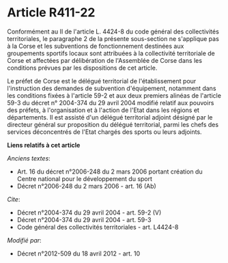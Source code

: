 # Article R411-22

Conformément au II de l'article L. 4424-8 du code général des collectivités territoriales, le paragraphe 2 de la présente
sous-section ne s'applique pas à la Corse et les subventions de fonctionnement destinées aux groupements sportifs locaux sont
attribuées à la collectivité territoriale de Corse et affectées par délibération de l'Assemblée de Corse dans les conditions
prévues par les dispositions de cet article. 

Le préfet de Corse est le délégué territorial de l'établissement pour l'instruction des demandes de subvention d'équipement,
notamment dans les conditions fixées à l'article 59-2 et aux deux premiers alinéas de l'article 59-3 du décret n° 2004-374 du
29 avril 2004 modifié relatif aux pouvoirs des préfets, à l'organisation et à l'action de l'Etat dans les régions et
départements. Il est assisté d'un délégué territorial adjoint désigné par le directeur général sur proposition du délégué
territorial, parmi les chefs des services déconcentrés de l'Etat chargés des sports ou leurs adjoints.

**Liens relatifs à cet article**

_Anciens textes_:

  - Art. 16 du décret n°2006-248 du 2 mars 2006 portant création du Centre national pour le développement du sport
  - Décret n°2006-248 du 2 mars 2006 - art. 16 (Ab)

_Cite_:

  - Décret n°2004-374 du 29 avril 2004 - art. 59-2 (V)
  - Décret n°2004-374 du 29 avril 2004 - art. 59-3
  - Code général des collectivités territoriales - art. L4424-8

_Modifié par_:

  - Décret n°2012-509 du 18 avril 2012 - art. 10
